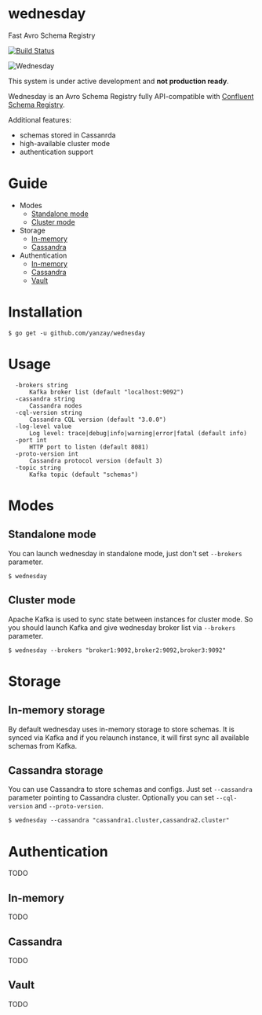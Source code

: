 # wednesday
Fast Avro Schema Registry

[![Build Status](https://travis-ci.org/yanzay/wednesday.svg?branch=master)](https://travis-ci.org/yanzay/wednesday)

![Wednesday](https://upload.wikimedia.org/wikipedia/en/a/ab/Wednesdayswim.jpg)

This system is under active development and **not production ready**.

Wednesday is an Avro Schema Registry fully API-compatible with [Confluent Schema Registry](http://docs.confluent.io/2.0.0/schema-registry/docs/index.html).

Additional features:
- schemas stored in Cassanrda
- high-available cluster mode
- authentication support

# Guide

- Modes
  - [Standalone mode](#standalone-mode)
  - [Cluster mode](#cluster-mode)
- Storage
  - [In-memory](#in-memory-storage)
  - [Cassandra](#cassandra-storage)
- Authentication
  - [In-memory](#in-memory)
  - [Cassandra](#cassandra)
  - [Vault](#vault)

# Installation

```
$ go get -u github.com/yanzay/wednesday
```

# Usage

```
  -brokers string
      Kafka broker list (default "localhost:9092")
  -cassandra string
      Cassandra nodes
  -cql-version string
      Cassandra CQL version (default "3.0.0")
  -log-level value
      Log level: trace|debug|info|warning|error|fatal (default info)
  -port int
      HTTP port to listen (default 8081)
  -proto-version int
      Cassandra protocol version (default 3)
  -topic string
      Kafka topic (default "schemas")
```

# Modes

## Standalone mode

You can launch wednesday in standalone mode, just don't set `--brokers` parameter.
```
$ wednesday
```

## Cluster mode

Apache Kafka is used to sync state between instances for cluster mode.
So you should launch Kafka and give wednesday broker list via `--brokers` parameter.
```
$ wednesday --brokers "broker1:9092,broker2:9092,broker3:9092"
```

# Storage

## In-memory storage

By default wednesday uses in-memory storage to store schemas.
It is synced via Kafka and if you relaunch instance,
it will first sync all available schemas from Kafka.

## Cassandra storage

You can use Cassandra to store schemas and configs.
Just set `--cassandra` parameter pointing to Cassandra cluster.
Optionally you can set `--cql-version` and `--proto-version`.

```
$ wednesday --cassandra "cassandra1.cluster,cassandra2.cluster"
```

# Authentication

TODO

## In-memory

TODO

## Cassandra

TODO

## Vault

TODO
